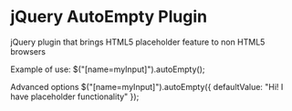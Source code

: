 # jQuery AutoEmpty Plugin
jQuery plugin that brings HTML5 placeholder feature to non HTML5 browsers

Example of use:
$("[name=myInput]").autoEmpty();

Advanced options
$("[name=myInput]").autoEmpty({
	defaultValue: "Hi! I have placeholder functionality"
});